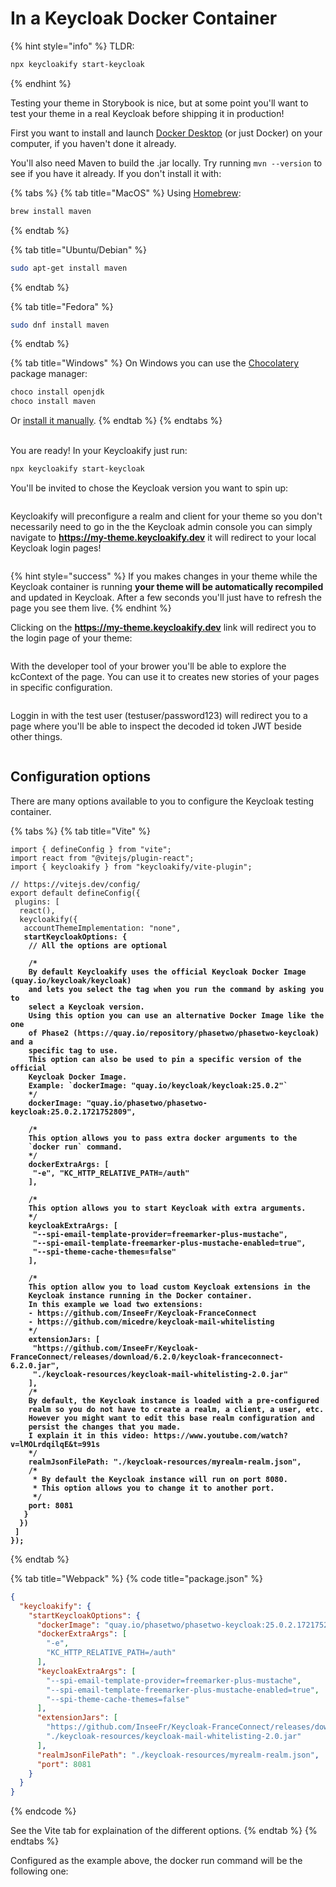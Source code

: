 # In a Keycloak Docker Container

{% hint style="info" %}
TLDR:

```bash
npx keycloakify start-keycloak
```
{% endhint %}

Testing your theme in Storybook is nice, but at some point you'll want to test your theme in a real Keycloak before shipping it in production!

First you want to install and launch [Docker Desktop](https://www.docker.com/products/docker-desktop/) (or just Docker) on your computer, if you haven't done it already.

You'll also need Maven to build the .jar locally. Try running `mvn --version` to see if you have it already. If you don't install it with:

{% tabs %}
{% tab title="MacOS" %}
Using [Homebrew](https://formulae.brew.sh/formula/maven):

```bash
brew install maven
```
{% endtab %}

{% tab title="Ubuntu/Debian" %}
```bash
sudo apt-get install maven
```
{% endtab %}

{% tab title="Fedora" %}
```bash
sudo dnf install maven
```
{% endtab %}

{% tab title="Windows" %}
On Windows you can use the [Chocolatery](https://chocolatey.org/) package manager:

```bash
choco install openjdk
choco install maven
```

Or [install it manually](https://chocolatey.org/).
{% endtab %}
{% endtabs %}

\
You are ready! In your Keycloakify just run:

```bash
npx keycloakify start-keycloak
```

You'll be invited to chose the Keycloak version you want to spin up:

<figure><img src="../.gitbook/assets/image (97).png" alt=""><figcaption></figcaption></figure>

Keycloakify will preconfigure a realm and client for your theme so you don't necessarily need to go in the the Keycloak admin console you can simply navigate to **https://my-theme.keycloakify.dev** it will redirect to your local Keycloak login pages!

<figure><img src="../.gitbook/assets/image (102).png" alt=""><figcaption></figcaption></figure>

{% hint style="success" %}
If you makes changes in your theme while the Keycloak container is running **your theme will be automatically recompiled** and updated in Keycloak. After a few seconds you'll just have to refresh the page you see them live.
{% endhint %}

Clicking on the **https://my-theme.keycloakify.dev** link will redirect you to the login page of your theme:

<figure><img src="../.gitbook/assets/image (151).png" alt=""><figcaption></figcaption></figure>

With the developer tool of your brower you'll be able to explore the kcContext of the page. You can use it to creates new stories of your pages in specific configuration.

<figure><img src="../.gitbook/assets/image (103).png" alt=""><figcaption></figcaption></figure>

Loggin in with the test user (testuser/password123) will redirect you to a page where you'll be able to inspect the decoded id token JWT beside other things.

<figure><img src="../.gitbook/assets/image (152).png" alt=""><figcaption></figcaption></figure>

## Configuration options

There are many options available to you to configure the Keycloak testing container.

{% tabs %}
{% tab title="Vite" %}
<pre class="language-typescript" data-title="vite.config.ts"><code class="lang-typescript">import { defineConfig } from "vite";
import react from "@vitejs/plugin-react";
import { keycloakify } from "keycloakify/vite-plugin";

// https://vitejs.dev/config/
export default defineConfig({
 plugins: [
  react(),
  keycloakify({
   accountThemeImplementation: "none",
<strong>   startKeycloakOptions: {
</strong><strong>    // All the options are optional
</strong>
<strong>    /*
</strong><strong>    By default Keycloakify uses the official Keycloak Docker Image (quay.io/keycloak/keycloak)
</strong><strong>    and lets you select the tag when you run the command by asking you to 
</strong><strong>    select a Keycloak version.
</strong><strong>    Using this option you can use an alternative Docker Image like the one 
</strong><strong>    of Phase2 (https://quay.io/repository/phasetwo/phasetwo-keycloak) and a 
</strong><strong>    specific tag to use.
</strong><strong>    This option can also be used to pin a specific version of the official 
</strong><strong>    Keycloak Docker Image.
</strong><strong>    Example: `dockerImage: "quay.io/keycloak/keycloak:25.0.2"`
</strong><strong>    */
</strong><strong>    dockerImage: "quay.io/phasetwo/phasetwo-keycloak:25.0.2.1721752809",
</strong>
<strong>    /*
</strong><strong>    This option allows you to pass extra docker arguments to the 
</strong><strong>    `docker run` command.
</strong><strong>    */
</strong><strong>    dockerExtraArgs: [
</strong><strong>     "-e", "KC_HTTP_RELATIVE_PATH=/auth"
</strong><strong>    ],
</strong>
<strong>    /*
</strong><strong>    This option allows you to start Keycloak with extra arguments.
</strong><strong>    */
</strong><strong>    keycloakExtraArgs: [
</strong><strong>     "--spi-email-template-provider=freemarker-plus-mustache",
</strong><strong>     "--spi-email-template-freemarker-plus-mustache-enabled=true",
</strong><strong>     "--spi-theme-cache-themes=false"
</strong><strong>    ],
</strong>
<strong>    /*
</strong><strong>    This option allow you to load custom Keycloak extensions in the 
</strong><strong>    Keycloak instance running in the Docker container.
</strong><strong>    In this example we load two extensions:
</strong><strong>    - https://github.com/InseeFr/Keycloak-FranceConnect
</strong><strong>    - https://github.com/micedre/keycloak-mail-whitelisting
</strong><strong>    */
</strong><strong>    extensionJars: [
</strong><strong>     "https://github.com/InseeFr/Keycloak-FranceConnect/releases/download/6.2.0/keycloak-franceconnect-6.2.0.jar",
</strong><strong>     "./keycloak-resources/keycloak-mail-whitelisting-2.0.jar"
</strong><strong>    ],
</strong><strong>    /*
</strong><strong>    By default, the Keycloak instance is loaded with a pre-configured 
</strong><strong>    realm so you do not have to create a realm, a client, a user, etc.  
</strong><strong>    However you might want to edit this base realm configuration and 
</strong><strong>    persist the changes that you made.  
</strong><strong>    I explain it in this video: https://www.youtube.com/watch?v=lMOLrdqilqE&#x26;t=991s
</strong><strong>    */
</strong><strong>    realmJsonFilePath: "./keycloak-resources/myrealm-realm.json",
</strong><strong>    /*
</strong><strong>     * By default the Keycloak instance will run on port 8080.
</strong><strong>     * This option allows you to change it to another port.
</strong><strong>     */
</strong><strong>    port: 8081
</strong><strong>   }
</strong><strong>  })
</strong><strong> ]
</strong><strong>});
</strong></code></pre>
{% endtab %}

{% tab title="Webpack" %}
{% code title="package.json" %}
```json
{
  "keycloakify": {
    "startKeycloakOptions": {
      "dockerImage": "quay.io/phasetwo/phasetwo-keycloak:25.0.2.1721752809",
      "dockerExtraArgs": [
        "-e",
        "KC_HTTP_RELATIVE_PATH=/auth"
      ],
      "keycloakExtraArgs": [
        "--spi-email-template-provider=freemarker-plus-mustache",
        "--spi-email-template-freemarker-plus-mustache-enabled=true",
        "--spi-theme-cache-themes=false"
      ],
      "extensionJars": [
        "https://github.com/InseeFr/Keycloak-FranceConnect/releases/download/6.2.0/keycloak-franceconnect-6.2.0.jar",
        "./keycloak-resources/keycloak-mail-whitelisting-2.0.jar"
      ],
      "realmJsonFilePath": "./keycloak-resources/myrealm-realm.json",
      "port": 8081
    }
  }
}
```
{% endcode %}

See the Vite tab for explaination of the different options.
{% endtab %}
{% endtabs %}

Configured as the example above, the docker run command will be the following one:

<figure><img src="../.gitbook/assets/image (153).png" alt=""><figcaption></figcaption></figure>
